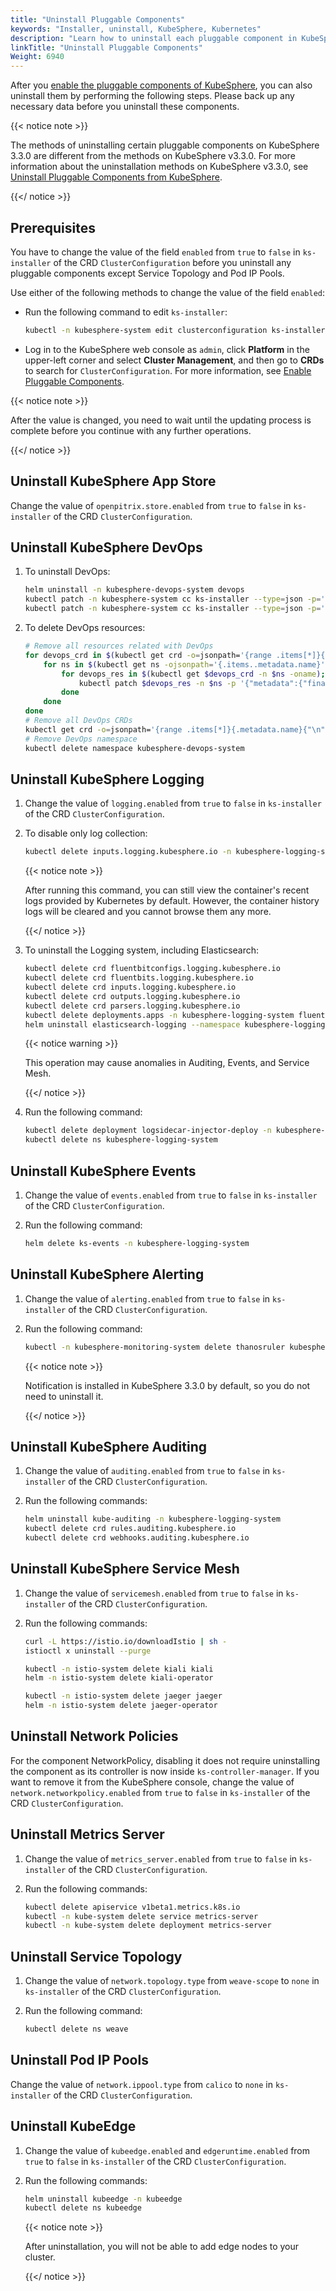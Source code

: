 ```yaml
---
title: "Uninstall Pluggable Components"
keywords: "Installer, uninstall, KubeSphere, Kubernetes"
description: "Learn how to uninstall each pluggable component in KubeSphere."
linkTitle: "Uninstall Pluggable Components"
Weight: 6940
---
```


After you [enable the pluggable components of KubeSphere](../../pluggable-components/), you can also uninstall them by performing the following steps. Please back up any necessary data before you uninstall these components.

{{< notice note >}}

The methods of uninstalling certain pluggable components on KubeSphere 3.3.0 are different from the methods on KubeSphere v3.3.0. For more information about the uninstallation methods on KubeSphere v3.3.0, see [Uninstall Pluggable Components from KubeSphere](https://v3-0.docs.kubesphere.io/docs/faq/installation/uninstall-pluggable-components/).

{{</ notice >}}

## Prerequisites

You have to change the value of the field `enabled` from `true` to `false` in `ks-installer` of the CRD `ClusterConfiguration` before you uninstall any pluggable components except Service Topology and Pod IP Pools. 

Use either of the following methods to change the value of the field `enabled`:

- Run the following command to edit `ks-installer`:

  ```bash
  kubectl -n kubesphere-system edit clusterconfiguration ks-installer
  ```

- Log in to the KubeSphere web console as `admin`, click **Platform** in the upper-left corner and select **Cluster Management**, and then go to **CRDs** to search for `ClusterConfiguration`. For more information, see [Enable Pluggable Components](../../../pluggable-components/).

{{< notice note >}}

After the value is changed, you need to wait until the updating process is complete before you continue with any further operations.

{{</ notice >}}

## Uninstall KubeSphere App Store

Change the value of `openpitrix.store.enabled` from `true` to `false` in `ks-installer` of the CRD `ClusterConfiguration`.

## Uninstall KubeSphere DevOps

1. To uninstall DevOps:

   ```bash
   helm uninstall -n kubesphere-devops-system devops
   kubectl patch -n kubesphere-system cc ks-installer --type=json -p='[{"op": "remove", "path": "/status/devops"}]'
   kubectl patch -n kubesphere-system cc ks-installer --type=json -p='[{"op": "replace", "path": "/spec/devops/enabled", "value": false}]'
   ```
2. To delete DevOps resources:

   ```bash
   # Remove all resources related with DevOps
   for devops_crd in $(kubectl get crd -o=jsonpath='{range .items[*]}{.metadata.name}{"\n"}{end}' | grep "devops.kubesphere.io"); do
       for ns in $(kubectl get ns -ojsonpath='{.items..metadata.name}'); do
           for devops_res in $(kubectl get $devops_crd -n $ns -oname); do
               kubectl patch $devops_res -n $ns -p '{"metadata":{"finalizers":[]}}' --type=merge
           done
       done
   done
   # Remove all DevOps CRDs
   kubectl get crd -o=jsonpath='{range .items[*]}{.metadata.name}{"\n"}{end}' | grep "devops.kubesphere.io" | xargs -I crd_name kubectl delete crd crd_name
   # Remove DevOps namespace
   kubectl delete namespace kubesphere-devops-system
   ```


## Uninstall KubeSphere Logging

1. Change the value of `logging.enabled` from `true` to `false` in `ks-installer` of the CRD `ClusterConfiguration`.

2. To disable only log collection:

   ```bash
   kubectl delete inputs.logging.kubesphere.io -n kubesphere-logging-system tail
   ```

   {{< notice note >}}

   After running this command, you can still view the container's recent logs provided by Kubernetes by default. However, the container history logs will be cleared and you cannot browse them any more. 

   {{</ notice >}}

3. To uninstall the Logging system, including Elasticsearch:

   ```bash
   kubectl delete crd fluentbitconfigs.logging.kubesphere.io
   kubectl delete crd fluentbits.logging.kubesphere.io
   kubectl delete crd inputs.logging.kubesphere.io
   kubectl delete crd outputs.logging.kubesphere.io
   kubectl delete crd parsers.logging.kubesphere.io
   kubectl delete deployments.apps -n kubesphere-logging-system fluentbit-operator
   helm uninstall elasticsearch-logging --namespace kubesphere-logging-system
   ```

   {{< notice warning >}}

   This operation may cause anomalies in Auditing, Events, and Service Mesh.

   {{</ notice >}}
   
4. Run the following command:

   ```bash
   kubectl delete deployment logsidecar-injector-deploy -n kubesphere-logging-system
   kubectl delete ns kubesphere-logging-system
   ```

## Uninstall KubeSphere Events

1. Change the value of `events.enabled` from `true` to `false` in `ks-installer` of the CRD `ClusterConfiguration`.

2. Run the following command:

   ```bash
   helm delete ks-events -n kubesphere-logging-system
   ```

## Uninstall KubeSphere Alerting

1. Change the value of `alerting.enabled` from `true` to `false` in `ks-installer` of the CRD `ClusterConfiguration`.

2. Run the following command:

   ```bash
   kubectl -n kubesphere-monitoring-system delete thanosruler kubesphere
   ```

   {{< notice note >}}

   Notification is installed in KubeSphere 3.3.0 by default, so you do not need to uninstall it.

   {{</ notice >}} 


## Uninstall KubeSphere Auditing

1. Change the value of `auditing.enabled` from `true` to `false` in `ks-installer` of the CRD `ClusterConfiguration`.

2. Run the following commands:

   ```bash
   helm uninstall kube-auditing -n kubesphere-logging-system
   kubectl delete crd rules.auditing.kubesphere.io
   kubectl delete crd webhooks.auditing.kubesphere.io
   ```

## Uninstall KubeSphere Service Mesh

1. Change the value of `servicemesh.enabled` from `true` to `false` in `ks-installer` of the CRD `ClusterConfiguration`.

2. Run the following commands:

   ```bash
   curl -L https://istio.io/downloadIstio | sh -
   istioctl x uninstall --purge
   
   kubectl -n istio-system delete kiali kiali
   helm -n istio-system delete kiali-operator
   
   kubectl -n istio-system delete jaeger jaeger
   helm -n istio-system delete jaeger-operator
   ```

## Uninstall Network Policies

For the component NetworkPolicy, disabling it does not require uninstalling the component as its controller is now inside `ks-controller-manager`. If you want to remove it from the KubeSphere console, change the value of `network.networkpolicy.enabled` from `true` to `false` in `ks-installer` of the CRD `ClusterConfiguration`.

## Uninstall Metrics Server

1. Change the value of `metrics_server.enabled` from `true` to `false` in `ks-installer` of the CRD `ClusterConfiguration`.

2. Run the following commands:

   ```bash
   kubectl delete apiservice v1beta1.metrics.k8s.io
   kubectl -n kube-system delete service metrics-server
   kubectl -n kube-system delete deployment metrics-server
   ```

## Uninstall Service Topology

1. Change the value of `network.topology.type` from `weave-scope` to `none` in `ks-installer` of the CRD `ClusterConfiguration`.

2. Run the following command:

   ```bash
   kubectl delete ns weave
   ```

## Uninstall Pod IP Pools

Change the value of `network.ippool.type` from `calico` to `none` in `ks-installer` of the CRD `ClusterConfiguration`.

## Uninstall KubeEdge

1. Change the value of `kubeedge.enabled` and `edgeruntime.enabled` from `true` to `false` in `ks-installer` of the CRD `ClusterConfiguration`.

2. Run the following commands:

   ```bash
   helm uninstall kubeedge -n kubeedge
   kubectl delete ns kubeedge
   ```

   {{< notice note >}}

   After uninstallation, you will not be able to add edge nodes to your cluster.

   {{</ notice >}}

